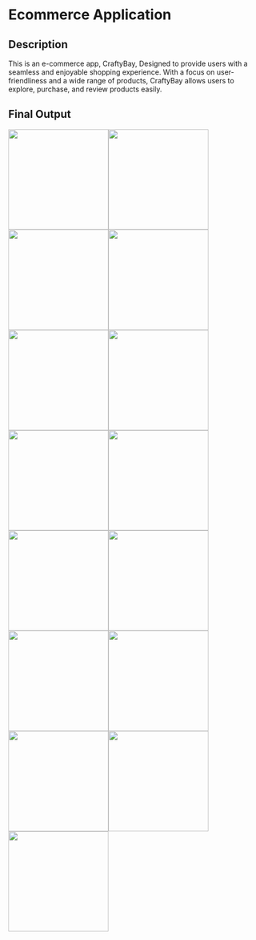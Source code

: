# Ecommerce Application

## Description
This is an e-commerce app, CraftyBay, Designed to provide users with a seamless and enjoyable shopping experience. With a focus on user-friendliness and a wide range of products, CraftyBay allows users to explore, purchase, and review products easily.

## Final Output

<div style="display: flex; flex-wrap: wrap;">
   <img src="https://github.com/MdAshrafUllah/Ostad-assignment/assets/96839511/fb33ddde-d09d-456e-9c39-1ef18c962273" width="200" />
   <img src="https://github.com/MdAshrafUllah/Ostad-assignment/assets/96839511/d1c8ee6a-e3da-463c-aedf-a31298fbd75e" width="200" />
   <img src="https://github.com/MdAshrafUllah/Ostad-assignment/assets/96839511/2258e564-96d3-4c8c-80a3-69e40bb64180" width="200" />
   <img src="https://github.com/MdAshrafUllah/Ostad-assignment/assets/96839511/e77d1bf9-d5a1-4fa0-896b-f9f80e55aa51" width="200" />
   <img src="https://github.com/MdAshrafUllah/Ostad-assignment/assets/96839511/80a06dcc-3c8a-4510-94a3-02c2df2e6727" width="200" />
   <img src="https://github.com/MdAshrafUllah/Ostad-assignment/assets/96839511/38d34463-1aa0-44a2-825e-8c189f8af59b" width="200" />
   <img src="https://github.com/MdAshrafUllah/Ostad-assignment/assets/96839511/91cca8fa-f377-4279-8da3-577feb0055f8" width="200" />
   <img src="https://github.com/MdAshrafUllah/Ostad-assignment/assets/96839511/efd9e3dc-c457-4890-8f08-5bb06cc1a666" width="200" />
   <img src="https://github.com/MdAshrafUllah/Ostad-assignment/assets/96839511/efc1fab5-2e64-4a5d-9218-80243b42c868" width="200" />
   <img src="https://github.com/MdAshrafUllah/Ostad-assignment/assets/96839511/61ae92c8-d4a6-4cb3-a6a8-d27395f422fe" width="200" />
   <img src="https://github.com/MdAshrafUllah/Ostad-assignment/assets/96839511/7bdd9d56-6e42-454b-9686-9cf0068ed3c8" width="200" />
   <img src="https://github.com/MdAshrafUllah/Ostad-assignment/assets/96839511/8139a815-3bf3-4889-88e7-55ad7231011e" width="200" />
   <img src="https://github.com/MdAshrafUllah/Ostad-assignment/assets/96839511/242215a7-5f7d-4cab-b04c-5c46725be560" width="200" />
   <img src="https://github.com/MdAshrafUllah/Ostad-assignment/assets/96839511/c677b3df-3d98-41e0-b0d5-155546929bc0" width="200" />
   <img src="https://github.com/MdAshrafUllah/Ostad-assignment/assets/96839511/3aebe734-aa29-4142-8379-b4d1e5f8c6e7" width="200" />
 
</div>
